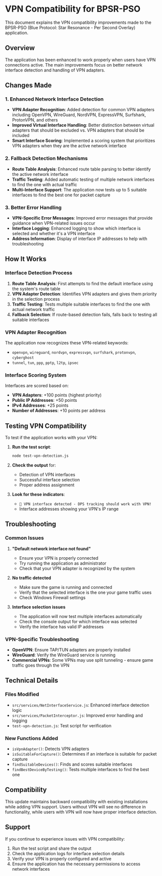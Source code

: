 # VPN Compatibility for BPSR-PSO

This document explains the VPN compatibility improvements made to the BPSR-PSO (Blue Protocol: Star Resonance - Per Second Overlay) application.

## Overview

The application has been enhanced to work properly when users have VPN connections active. The main improvements focus on better network interface detection and handling of VPN adapters.

## Changes Made

### 1. Enhanced Network Interface Detection

- **VPN Adapter Recognition**: Added detection for common VPN adapters including OpenVPN, WireGuard, NordVPN, ExpressVPN, Surfshark, ProtonVPN, and others
- **Improved Virtual Interface Handling**: Better distinction between virtual adapters that should be excluded vs. VPN adapters that should be included
- **Smart Interface Scoring**: Implemented a scoring system that prioritizes VPN adapters when they are the active network interface

### 2. Fallback Detection Mechanisms

- **Route Table Analysis**: Enhanced route table parsing to better identify the active network interface
- **Traffic Testing**: Added automatic testing of multiple network interfaces to find the one with actual traffic
- **Multi-Interface Support**: The application now tests up to 5 suitable interfaces to find the best one for packet capture

### 3. Better Error Handling

- **VPN-Specific Error Messages**: Improved error messages that provide guidance when VPN-related issues occur
- **Interface Logging**: Enhanced logging to show which interface is selected and whether it's a VPN interface
- **Address Information**: Display of interface IP addresses to help with troubleshooting

## How It Works

### Interface Detection Process

1. **Route Table Analysis**: First attempts to find the default interface using the system's route table
2. **VPN Adapter Detection**: Identifies VPN adapters and gives them priority in the selection process
3. **Traffic Testing**: Tests multiple suitable interfaces to find the one with actual network traffic
4. **Fallback Selection**: If route-based detection fails, falls back to testing all suitable interfaces

### VPN Adapter Recognition

The application now recognizes these VPN-related keywords:
- `openvpn`, `wireguard`, `nordvpn`, `expressvpn`, `surfshark`, `protonvpn`, `cyberghost`
- `tunnel`, `tun`, `ppp`, `pptp`, `l2tp`, `ipsec`

### Interface Scoring System

Interfaces are scored based on:
- **VPN Adapters**: +100 points (highest priority)
- **Public IP Addresses**: +50 points
- **IPv4 Addresses**: +25 points
- **Number of Addresses**: +10 points per address

## Testing VPN Compatibility

To test if the application works with your VPN:

1. **Run the test script**:
   ```bash
   node test-vpn-detection.js
   ```

2. **Check the output** for:
   - Detection of VPN interfaces
   - Successful interface selection
   - Proper address assignment

3. **Look for these indicators**:
   - `🎉 VPN interface detected - DPS tracking should work with VPN!`
   - Interface addresses showing your VPN's IP range

## Troubleshooting

### Common Issues

1. **"Default network interface not found"**
   - Ensure your VPN is properly connected
   - Try running the application as administrator
   - Check that your VPN adapter is recognized by the system

2. **No traffic detected**
   - Make sure the game is running and connected
   - Verify that the selected interface is the one your game traffic uses
   - Check Windows Firewall settings

3. **Interface selection issues**
   - The application will now test multiple interfaces automatically
   - Check the console output for which interface was selected
   - Verify the interface has valid IP addresses

### VPN-Specific Troubleshooting

- **OpenVPN**: Ensure TAP/TUN adapters are properly installed
- **WireGuard**: Verify the WireGuard service is running
- **Commercial VPNs**: Some VPNs may use split tunneling - ensure game traffic goes through the VPN

## Technical Details

### Files Modified

- `src/services/NetInterfaceService.js`: Enhanced interface detection logic
- `src/services/PacketInterceptor.js`: Improved error handling and logging
- `test-vpn-detection.js`: Test script for verification

### New Functions Added

- `isVpnAdapter()`: Detects VPN adapters
- `isSuitableForCapture()`: Determines if an interface is suitable for packet capture
- `findSuitableDevices()`: Finds and scores suitable interfaces
- `findBestDeviceByTesting()`: Tests multiple interfaces to find the best one

## Compatibility

This update maintains backward compatibility with existing installations while adding VPN support. Users without VPN will see no difference in functionality, while users with VPN will now have proper interface detection.

## Support

If you continue to experience issues with VPN compatibility:

1. Run the test script and share the output
2. Check the application logs for interface selection details
3. Verify your VPN is properly configured and active
4. Ensure the application has the necessary permissions to access network interfaces
